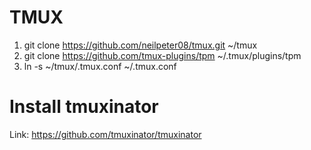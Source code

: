 # TMUX

1. git clone https://github.com/neilpeter08/tmux.git ~/tmux
2. git clone https://github.com/tmux-plugins/tpm ~/.tmux/plugins/tpm
3. ln -s ~/tmux/.tmux.conf ~/.tmux.conf

# Install tmuxinator

Link: https://github.com/tmuxinator/tmuxinator
